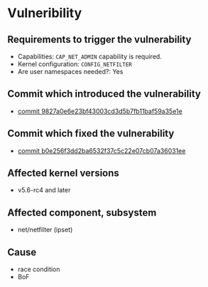 # Vulneribility

## Requirements to trigger the vulnerability

- Capabilities: `CAP_NET_ADMIN` capability is required.
- Kernel configuration: `CONFIG_NETFILTER`
- Are user namespaces needed?: Yes

## Commit which introduced the vulnerability

- [commit 9827a0e6e23bf43003cd3d5b7fb11baf59a35e1e](https://git.kernel.org/pub/scm/linux/kernel/git/stable/linux.git/commit/net/netfilter/ipset/ip_set_hash_gen.h?id=f66ee0410b1c3481ee75e5db9b34547b4d582465)

## Commit which fixed the vulnerability

- [commit b0e256f3dd2ba6532f37c5c22e07cb07a36031ee](https://git.kernel.org/pub/scm/linux/kernel/git/stable/linux.git/commit/?id=8478a729c0462273188263136880480729e9efca)

## Affected kernel versions

- v5.6-rc4 and later

## Affected component, subsystem

- net/netfilter (ipset)

## Cause

- race condition
- BoF

